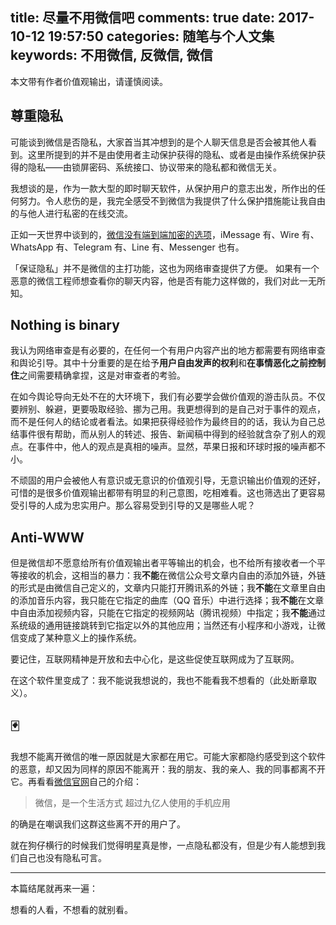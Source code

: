 title: 尽量不用微信吧
comments: true
date: 2017-10-12 19:57:50
categories: 随笔与个人文集
keywords: 不用微信, 反微信, 微信
---
本文带有作者价值观输出，请谨慎阅读。

## 尊重隐私
可能谈到微信是否隐私，大家首当其冲想到的是个人聊天信息是否会被其他人看到。这里所提到的并不是由使用者主动保护获得的隐私、或者是由操作系统保护获得的隐私——由锁屏密码、系统接口、协议带来的隐私都和微信无关。

我想谈的是，作为一款大型的即时聊天软件，从保护用户的意志出发，所作出的任何努力。令人悲伤的是，我完全感受不到微信为我提供了什么保护措施能让我自由的与他人进行私密的在线交流。

正如一天世界中谈到的，[微信没有端到端加密的选项](https://blog.yitianshijie.net/2017/07/19/im-apps-security-check-v1point2/)，iMessage 有、Wire 有、WhatsApp 有、Telegram 有、Line 有、Messenger 也有。

「保证隐私」并不是微信的主打功能，这也为网络审查提供了方便。
如果有一个恶意的微信工程师想查看你的聊天内容，他是否有能力这样做的，我们对此一无所知。

## Nothing is binary
我认为网络审查是有必要的，在任何一个有用户内容产出的地方都需要有网络审查和舆论引导。其中十分重要的是在给予**用户自由发声的权利**和**在事情恶化之前控制住**之间需要精确拿捏，这是对审查者的考验。

在如今舆论导向无处不在的大环境下，我们有必要学会做价值观的游击队员。不仅要辨别、躲避，更要吸取经验、挪为己用。我更想得到的是自己对于事件的观点，而不是任何人的结论或者看法。如果把获得经验作为最终目的的话，我认为自己总结事件很有帮助，而从别人的转述、报告、新闻稿中得到的经验就含杂了别人的观点。在事件中，他人的观点是真相的噪声。显然，苹果日报和环球时报的噪声都不小。

不顽固的用户会被他人有意识或无意识的价值观引导，无意识输出价值观的还好，可惜的是很多价值观输出都带有明显的利己意图，吃相难看。这也筛选出了更容易受引导的人成为忠实用户。那么容易受到引导的又是哪些人呢？

## Anti-WWW

但是微信却不愿意给所有价值观输出者平等输出的机会，也不给所有接收者一个平等接收的机会，这相当的暴力：我**不能**在微信公众号文章内自由的添加外链，外链的形式是由微信自己定义的，文章内只能打开腾讯系的外链；我**不能**在文章里自由的添加音乐内容，我只能在它指定的曲库（QQ 音乐）中进行选择；我**不能**在文章中自由添加视频内容，只能在它指定的视频网站（腾讯视频）中指定；我**不能**通过系统级的通用链接跳转到它指定以外的其他应用；当然还有小程序和小游戏，让微信变成了某种意义上的操作系统。

要记住，互联网精神是开放和去中心化，是这些促使互联网成为了互联网。

在这个软件里变成了：我不能说我想说的，我也不能看我不想看的（此处断章取义）。

## 🃏
我想不能离开微信的唯一原因就是大家都在用它。可能大家都隐约感受到这个软件的恶意，却又因为同样的原因不能离开：我的朋友、我的亲人、我的同事都离不开它。再看看[微信官网](//weixin.qq.com/)自己的介绍：

> 微信，是一个生活方式
> 超过九亿人使用的手机应用

的确是在嘲讽我们这群这些离不开的用户了。

就在狗仔横行的时候我们觉得明星真是惨，一点隐私都没有，但是少有人能想到我们自己也没有隐私可言。

---
本篇结尾就再来一遍：

想看的人看，不想看的就别看。
